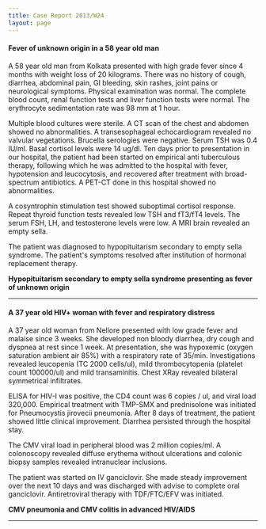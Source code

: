 ```yaml
---
title: Case Report 2013/W24
layout: page
---
```


#### Fever of unknown origin in a 58 year old man

A 58 year old man from Kolkata presented with high grade fever since 4 months with weight loss of 20 kilograms. There was no history of cough, diarrhea, abdominal pain, GI bleeding, skin rashes, joint pains or neurological symptoms. Physical examination was normal. The complete blood count, renal function tests and liver function tests were normal. The erythrocyte sedimentation rate was 98 mm at 1 hour.

Multiple blood cultures were sterile. A CT scan of the chest and abdomen showed no abnormalities. A transesophageal echocardiogram revealed no valvular vegetations. Brucella serologies were negative. Serum TSH was 0.4 IU/ml. Basal cortisol levels were 14 ug/dl. Ten days prior to presentation in our hospital, the patient had been started on empirical anti tuberculous therapy, following which he was admitted to the hospital with fever, hypotension and leucocytosis, and recovered after treatment with broad-spectrum antibiotics. A PET-CT done in this hospital showed no abnormalities.

A cosyntrophin stimulation test showed suboptimal cortisol response. Repeat thyroid function tests revealed low TSH and fT3/fT4 levels. The serum FSH, LH, and testosterone  levels were low. A MRI brain revealed an empty sella.

The patient was diagnosed to hypopituitarism secondary to empty sella syndrome. The patient's symptoms resolved after institution of hormonal replacement therapy.


**Hypopituitarism secondary to empty sella syndrome presenting as fever of unknown origin**

-----------------------

#### A 37 year old HIV+ woman with fever and respiratory distress

A 37 year old woman from Nellore presented with low grade fever and malaise since 3 weeks. She developed non bloody diarrhea, dry cough and dyspnea at rest since 1 week. At presentation, she was hypoxemic (oxygen saturation ambient air 85%) with a respiratory rate of 35/min. Investigations revealed leucopenia (TC 2000 cells/ul), mild thrombocytopenia (platelet count 100000/ul) and mild transaminitis. Chest XRay revealed bilateral symmetrical infiltrates.

ELISA for HIV-I was positive, the CD4 count was 6 copies / ul, and viral load 320,000. Empirical treatment with TMP-SMX and prednisolone was initiated for Pneumocystis jirovecii pneumonia. After 8 days of treatment, the patient showed little clinical improvement. Diarrhea persisted through the hospital stay.

The CMV viral load in peripheral blood was 2 million copies/ml. A colonoscopy revealed diffuse erythema without ulcerations and colonic biopsy samples revealed intranuclear inclusions.

The patient was started on IV ganciclovir. She made steady improvement over the next 10 days and was discharged with advise to complete oral ganciclovir. Antiretroviral therapy with TDF/FTC/EFV was initiated.


**CMV pneumonia and CMV colitis in advanced HIV/AIDS**

-----------------------
